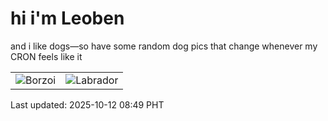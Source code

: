 # hi i'm Leoben

and i like dogs—so have some random dog pics that change whenever my CRON feels like it

|  |  |
|--------|----------|
| ![Borzoi](https://random-dog-vercel.vercel.app/api/random-borzoi?v=1760230176) | ![Labrador](https://random-dog-vercel.vercel.app/api/random-labrador?v=1760230176) |

Last updated: 2025-10-12 08:49 PHT
